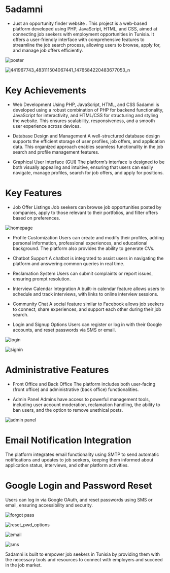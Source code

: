 # 5adamni
- Just an opportunity finder website . 
This project is a web-based platform developed using PHP, JavaScript, HTML, and CSS, aimed at connecting job seekers with employment opportunities in Tunisia. It offers a user-friendly interface with comprehensive features to streamline the job search process, allowing users to browse, apply for, and manage job offers efficiently.

![poster](https://github.com/user-attachments/assets/1f61ffda-9af9-4dbe-8a78-cf6ebbc270f6)

![441967743_483111504067441_1476584220483677053_n](https://github.com/user-attachments/assets/07dd2b15-4a4a-493f-8567-a0d4664ab6ec)

# Key Achievements
- Web Development Using PHP, JavaScript, HTML, and CSS
5adamni is developed using a robust combination of PHP for backend functionality, JavaScript for interactivity, and HTML/CSS for structuring and styling the website. This ensures scalability, responsiveness, and a smooth user experience across devices.

- Database Design and Management
A well-structured database design supports the efficient storage of user profiles, job offers, and application data. This organized approach enables seamless functionality in the job search and profile management features.

- Graphical User Interface (GUI)
The platform’s interface is designed to be both visually appealing and intuitive, ensuring that users can easily navigate, manage profiles, search for job offers, and apply for positions.

# Key Features
- Job Offer Listings
Job seekers can browse job opportunities posted by companies, apply to those relevant to their portfolios, and filter offers based on preferences.

![homepage](https://github.com/user-attachments/assets/a545c21e-f221-4bcd-b002-918446364396)

- Profile Customization
Users can create and modify their profiles, adding personal information, professional experiences, and educational background. The platform also provides the ability to generate CVs.

- Chatbot Support
A chatbot is integrated to assist users in navigating the platform and answering common queries in real time.

- Reclamation System
Users can submit complaints or report issues, ensuring prompt resolution.

- Interview Calendar Integration
A built-in calendar feature allows users to schedule and track interviews, with links to online interview sessions.

- Community Chat
A social feature similar to Facebook allows job seekers to connect, share experiences, and support each other during their job search.

- Login and Signup Options
Users can register or log in with their Google accounts, and reset passwords via SMS or email.

![login](https://github.com/user-attachments/assets/715229b1-e446-42af-9d49-9713466b7003)

![signin](https://github.com/user-attachments/assets/d38185d3-a991-47a8-a5d8-94295317b36d)

# Administrative Features
- Front Office and Back Office
The platform includes both user-facing (front office) and administrative (back office) functionalities.

- Admin Panel
Admins have access to powerful management tools, including user account moderation, reclamation handling, the ability to ban users, and the option to remove unethical posts.

![admin panel](https://github.com/user-attachments/assets/708fae18-3a90-4568-921d-7cdb639c9b49)

# Email Notification Integration
The platform integrates email functionality using SMTP to send automatic notifications and updates to job seekers, keeping them informed about application status, interviews, and other platform activities.

# Google Login and Password Reset
Users can log in via Google OAuth, and reset passwords using SMS or email, ensuring accessibility and security.

![forgot pass](https://github.com/user-attachments/assets/ea0d5308-2f21-48a1-a322-d81ac64ac711)

![reset_pwd_options](https://github.com/user-attachments/assets/b492745c-abf5-4690-868c-2cb60d8e35f7)

![email](https://github.com/user-attachments/assets/ed3a5adc-26c1-4a51-a714-a13ebd588e7a)

![sms](https://github.com/user-attachments/assets/eb9397f7-bfb7-498b-8c20-7046ada11204)

5adamni is built to empower job seekers in Tunisia by providing them with the necessary tools and resources to connect with employers and succeed in the job market.

